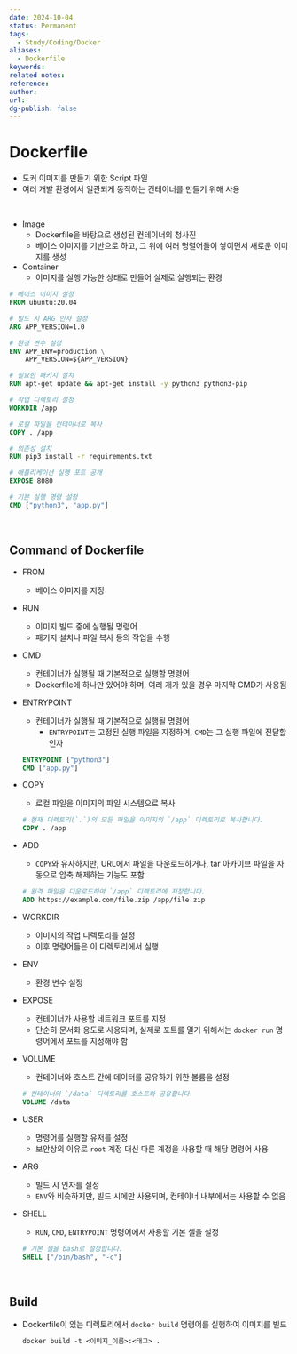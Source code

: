 ```yaml
---
date: 2024-10-04
status: Permanent
tags:
  - Study/Coding/Docker
aliases:
  - Dockerfile
keywords: 
related notes: 
reference: 
author: 
url: 
dg-publish: false
---
```

# Dockerfile
- 도커 이미지를 만들기 위한 Script 파일
- 여러 개발 환경에서 일관되게 동작하는 컨테이너를 만들기 위해 사용

<br>

- Image
	- Dockerfile을 바탕으로 생성된 컨테이너의 청사진
	- 베이스 이미지를 기반으로 하고, 그 위에 여러 명렬어들이 쌓이면서 새로운 이미지를 생성
- Container
	- 이미지를 실행 가능한 상태로 만들어 실제로 실행되는 환경

```Dockerfile
# 베이스 이미지 설정
FROM ubuntu:20.04

# 빌드 시 ARG 인자 설정
ARG APP_VERSION=1.0

# 환경 변수 설정
ENV APP_ENV=production \
    APP_VERSION=${APP_VERSION}

# 필요한 패키지 설치
RUN apt-get update && apt-get install -y python3 python3-pip

# 작업 디렉토리 설정
WORKDIR /app

# 로컬 파일을 컨테이너로 복사
COPY . /app

# 의존성 설치
RUN pip3 install -r requirements.txt

# 애플리케이션 실행 포트 공개
EXPOSE 8080

# 기본 실행 명령 설정
CMD ["python3", "app.py"]
```


<br>

## Command of Dockerfile
- FROM
	- 베이스 이미지를 지정
- RUN
	- 이미지 빌드 중에 실행될 명령어
	- 패키지 설치나 파일 복사 등의 작업을 수행
- CMD
	- 컨테이너가 실행될 때 기본적으로 실행할 명령어
	- Dockerfile에 하나만 있어야 하며, 여러 개가 있을 경우 마지막 CMD가 사용됨
- ENTRYPOINT
	- 컨테이너가 실행될 때 기본적으로 실행될 명령어
		- `ENTRYPOINT`는 고정된 실행 파일을 지정하며, `CMD`는 그 실행 파일에 전달할 인자
	```Dockerfile
	ENTRYPOINT ["python3"]
	CMD ["app.py"]
	```

- COPY
	- 로컬 파일을 이미지의 파일 시스템으로 복사
	```Dockerfile
	# 현재 디렉토리(`.`)의 모든 파일을 이미지의 `/app` 디렉토리로 복사합니다.
	COPY . /app
	```

- ADD
	- `COPY`와 유사하지만, URL에서 파일을 다운로드하거나, tar 아카이브 파일을 자동으로 압축 해제하는 기능도 포함
	```Dockerfile
	# 원격 파일을 다운로드하여 `/app` 디렉토리에 저장합니다.
	ADD https://example.com/file.zip /app/file.zip
	```

- WORKDIR
	- 이미지의 작업 디렉토리를 설정
	- 이후 명령어들은 이 디렉토리에서 실행
- ENV
	- 환경 변수 설정
- EXPOSE
	- 컨테이너가 사용할 네트워크 포트를 지정
	- 단순히 문서화 용도로 사용되며, 실제로 포트를 열기 위해서는 `docker run` 명령어에서 포트를 지정해야 함
- VOLUME
	- 컨테이너와 호스트 간에 데이터를 공유하기 위한 볼륨을 설정
	```Dockerfile
	# 컨테이너의 `/data` 디렉토리를 호스트와 공유합니다.
	VOLUME /data
	```

- USER
	- 명령어를 실행할 유저를 설정
	- 보안상의 이유로 `root` 계정 대신 다른 계정을 사용할 때 해당 명령어 사용
- ARG
	- 빌드 시 인자를 설정
	- `ENV`와 비슷하지만, 빌드 시에만 사용되며, 컨테이너 내부에서는 사용할 수 없음
- SHELL
	- `RUN`, `CMD`, `ENTRYPOINT` 명령어에서 사용할 기본 셸을 설정
	```Dockerfile
	# 기본 셸을 bash로 설정합니다.
	SHELL ["/bin/bash", "-c"]
	```


<br>

## Build
- Dockerfile이 있는 디렉토리에서 `docker build` 명령어를 실행하여 이미지를 빌드
	
	```Dockerfile
	docker build -t <이미지_이름>:<태그> .
	```